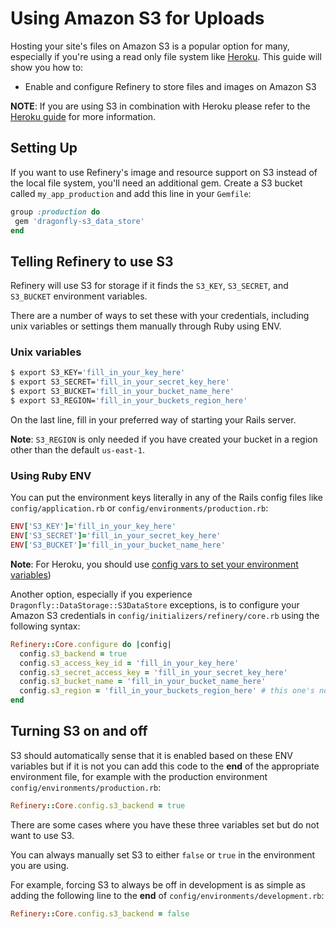 # Using Amazon S3 for Uploads

Hosting your site's files on Amazon S3 is a popular option for many, especially if you're using a read only file system like
[Heroku](https://heroku.com). This guide will show you how to:

* Enable and configure Refinery to store files and images on Amazon S3

__NOTE__: If you are using S3 in combination with Heroku please refer to the [Heroku guide](/guides/heroku) for more information.

## Setting Up

If you want to use Refinery's image and resource support on S3 instead of the local
file system, you'll need an additional gem. Create a S3 bucket called `my_app_production` and add this line in your `Gemfile`:

```ruby
group :production do
 gem 'dragonfly-s3_data_store'
end
```

## Telling Refinery to use S3

Refinery will use S3 for storage if it finds the `S3_KEY`, `S3_SECRET`, and `S3_BUCKET` environment variables.

There are a number of ways to set these with your credentials, including unix variables or settings them manually through Ruby using ENV.

### Unix variables

```bash
$ export S3_KEY='fill_in_your_key_here'
$ export S3_SECRET='fill_in_your_secret_key_here'
$ export S3_BUCKET='fill_in_your_bucket_name_here'
$ export S3_REGION='fill_in_your_buckets_region_here'
```

On the last line, fill in your preferred way of starting your Rails server.

__Note__: `S3_REGION` is only needed if you have created your bucket in a region other than the default `us-east-1`.

### Using Ruby ENV

You can put the environment keys literally in any of the Rails config files like
`config/application.rb` or `config/environments/production.rb`:

```ruby
ENV['S3_KEY']='fill_in_your_key_here'
ENV['S3_SECRET']='fill_in_your_secret_key_here'
ENV['S3_BUCKET']='fill_in_your_bucket_name_here'
```

__Note__: For Heroku, you should use [config vars to set your environment variables](/guides/heroku))

Another option, especially if you experience `Dragonfly::DataStorage::S3DataStore` exceptions, is to configure your
Amazon S3 credentials in `config/initializers/refinery/core.rb` using the following syntax:

```ruby
Refinery::Core.configure do |config|
  config.s3_backend = true
  config.s3_access_key_id = 'fill_in_your_key_here'
  config.s3_secret_access_key = 'fill_in_your_secret_key_here'
  config.s3_bucket_name = 'fill_in_your_bucket_name_here'
  config.s3_region = 'fill_in_your_buckets_region_here' # this one's not always required, default is 'us-east-1'
end
```

## Turning S3 on and off

S3 should automatically sense that it is enabled based on these ENV variables but if it is not you can add this code to the __end__ of the appropriate environment file, for example with the production environment
`config/environments/production.rb`:

```ruby
Refinery::Core.config.s3_backend = true
```

There are some cases where you have these three variables set but do not want to use S3.

 You can always manually set S3 to either `false` or `true` in the environment you are using.

For example, forcing S3 to always be off in development is as simple as adding the following line to the __end__ of `config/environments/development.rb`:

```ruby
Refinery::Core.config.s3_backend = false
```
